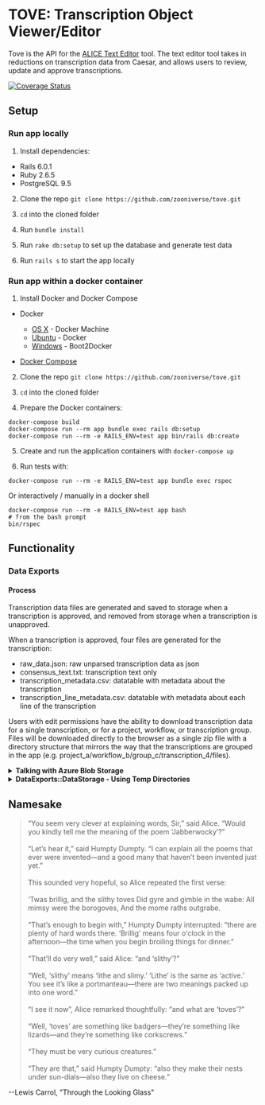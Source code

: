 # TOVE: Transcription Object Viewer/Editor

Tove is the API for the [ALICE Text Editor](https://github.com/zooniverse/text-editor) tool. The text editor tool takes in reductions on transcription data from Caesar, and allows users to review, update and approve transcriptions.

[![Coverage Status](https://coveralls.io/repos/github/zooniverse/tove/badge.svg)](https://coveralls.io/github/zooniverse/tove)

## Setup

### Run app locally

1. Install dependencies:
- Rails 6.0.1
- Ruby 2.6.5
- PostgreSQL 9.5

2. Clone the repo `git clone https://github.com/zooniverse/tove.git`

3. `cd` into the cloned folder

4. Run `bundle install`

5. Run `rake db:setup` to set up the database and generate test data

6. Run `rails s` to start the app locally


### Run app within a docker container

1. Install Docker and Docker Compose
* Docker
  * [OS X](https://docs.docker.com/installation/mac/) - Docker Machine
  * [Ubuntu](https://docs.docker.com/installation/ubuntulinux/) - Docker
  * [Windows](http://docs.docker.com/installation/windows/) - Boot2Docker

* [Docker Compose](https://docs.docker.com/compose/)

2. Clone the repo `git clone https://github.com/zooniverse/tove.git`

3. `cd` into the cloned folder

4. Prepare the Docker containers:

```
docker-compose build
docker-compose run --rm app bundle exec rails db:setup
docker-compose run --rm -e RAILS_ENV=test app bin/rails db:create
```

5. Create and run the application containers with `docker-compose up`

6. Run tests with:
```
docker-compose run --rm -e RAILS_ENV=test app bundle exec rspec
```
Or interactively / manually in a docker shell
```
docker-compose run --rm -e RAILS_ENV=test app bash
# from the bash prompt
bin/rspec
```

## Functionality

### Data Exports

#### Process

Transcription data files are generated and saved to storage when a transcription is approved, and removed from storage when a transcription is unapproved.

When a transcription is approved, four files are generated for the transcription:
- raw_data.json: raw unparsed transcription data as json
- consensus_text.txt: transcription text only
- transcription_metadata.csv: datatable with metadata about the transcription
- transcription_line_metadata.csv: datatable with metadata about each line of the transcription

Users with edit permissions have the ability to download transcription data for a single transcription, or for a project, workflow, or transcription group. Files will be downloaded directly to the browser as a single zip file with a directory structure that mirrors the way that the transcriptions are grouped in the app (e.g. project_a/workflow_b/group_c/transcription_4/files).

<details>
<summary><strong>Talking with Azure Blob Storage</strong></summary>
<p>

Connecting to Blob Storage in Tove is handled by [Rails Active Storage](https://guides.rubyonrails.org/active_storage_overview.html). Calls to upload transcription data to storage, or remove it from storage occur within the Transcription Controller.

</p>
<p>

Note that as of today (Feb 17, 2019), setup instructions for the current stable version of Rails (6.0.1) differ from the setup instructions for Rails Edge – be careful to look at the correct docs.

</p>

</details>

<details>

<summary><strong>DataExports::DataStorage - Using Temp Directories</strong></summary>
 <p>

The process for downloading files from storage, zipping, and sending the zip file to the client makes use of [ruby temp directories](https://ruby-doc.org/stdlib-2.5.1/libdoc/tmpdir/rdoc/Dir.html). All files generated during this process are downloaded to the temp directory. When the block opened by the `Dir.mktmpdir` function closes, the temp directory is removed automatically, and the generated files are removed along with it.

</p>
<p>

Hence, the step of sending the zip file to the client must happen within a yield block – see `TranscriptionController#export` for example. This allows the process of sending the file to happen within the block opened by the `Dir.mktmpdir` function.

</p>

</details>

## Namesake

>“You seem very clever at explaining words, Sir,” said Alice. “Would you kindly tell me the meaning of the poem ‘Jabberwocky’?”
>\
>\
>“Let’s hear it,” said Humpty Dumpty. “I can explain all the poems that ever were invented—and a good many that haven’t been invented just yet.”
>\
>\
This sounded very hopeful, so Alice repeated the first verse:
>\
>\
‘Twas brillig, and the slithy toves
Did gyre and gimble in the wabe:
All mimsy were the borogoves,
And the mome raths outgrabe.
>\
>\
“That’s enough to begin with,” Humpty Dumpty interrupted: “there are plenty of hard words there. ‘Brillig’ means four o'clock in the afternoon—the time when you begin broiling things for dinner.”
>\
>\
“That’ll do very well,” said Alice: “and ‘slithy’?”
>\
>\
“Well, ‘slithy’ means ‘lithe and slimy.’ ‘Lithe’ is the same as ‘active.’ You see it’s like a portmanteau—there are two meanings packed up into one word.”
>\
>\
“I see it now”, Alice remarked thoughtfully: “and what are ‘toves’?”
>\
>\
“Well, ‘toves’ are something like badgers—they’re something like lizards—and they’re something like corkscrews.”
>\
>\
“They must be very curious creatures.”
>\
>\
“They are that,” said Humpty Dumpty: “also they make their nests under sun-dials—also they live on cheese.”

--Lewis Carrol, "Through the Looking Glass"
